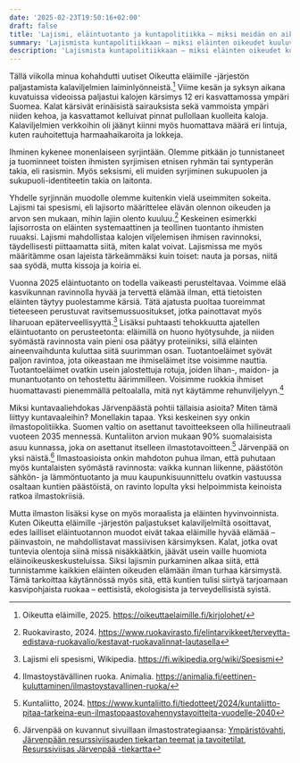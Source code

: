 ```yaml
---
date: '2025-02-23T19:50:16+02:00'
draft: false
title: 'Lajismi, eläintuotanto ja kuntapolitiikka – miksi meidän on aika kyseenalaistaa eläinperäinen ruokavalio?'
summary: 'Lajismista kuntapolitiikkaan – miksi eläinten oikeudet kuuluvat myös vaaliteemoihin'
description: 'Lajismista kuntapolitiikkaan – miksi eläinten oikeudet kuuluvat myös vaaliteemoihin'
---
```


Tällä viikolla minua kohahdutti uutiset Oikeutta eläimille -järjestön paljastamista kalaviljelmien laiminlyönneistä.[^1] Viime kesän ja syksyn aikana kuvatuissa videoissa paljastui kalojen kärsimys 12 eri kasvattamossa ympäri Suomea. Kalat kärsivät erinäisistä sairauksista sekä vammoista ympäri niiden kehoa, ja kasvattamot kelluivat pinnat pullollaan kuolleita kaloja. Kalaviljelmien verkkoihin oli jäänyt kiinni myös huomattava määrä eri lintuja, kuten rauhoitettuja harmaahaikaroita ja lokkeja.

Ihminen kykenee monenlaiseen syrjintään. Olemme pitkään jo tunnistaneet ja tuominneet toisten ihmisten syrjimisen etnisen ryhmän tai syntyperän takia, eli rasismin. Myös seksismi, eli muiden syrjiminen sukupuolen ja sukupuoli-identiteetin takia on laitonta.

Yhdelle syrjinnän muodolle olemme kuitenkin vielä useimmiten sokeita. Lajismi tai spesismi, eli lajisorto määrittelee elävän olennon oikeuden ja arvon sen mukaan, mihin lajiin olento kuuluu.[^2] Keskeinen esimerkki lajisorrosta on eläinten systemaattinen ja teollinen tuontanto ihmisten ruuaksi. Lajismi mahdollistaa kalojen viljelemisen ihmisen ravinnoksi, täydellisesti piittaamatta siitä, miten kalat voivat. Lajismissa me myös määritämme osan lajeista tärkeämmäksi kuin toiset: nauta ja porsas, niitä saa syödä, mutta kissoja ja koiria ei.

Vuonna 2025 eläintuotanto on todella vaikeasti perusteltavaa. Voimme elää kasvikunnan ravinnolla hyvää ja tervettä elämää ilman, että tietoisten eläinten täytyy puolestamme kärsiä. Tätä ajatusta puoltaa tuoreimmat tieteeseen perustuvat ravitsemussuositukset, jotka painottavat myös liharuoan epäterveellisyyttä.[^3] Lisäksi puhtaasti tehokkuutta ajatellen eläintuotanto on perusteetonta: eläimillä on huono hyötysuhde, ja niiden syömästä ravinnosta vain pieni osa päätyy proteiiniksi, sillä eläinten aineenvaihdunta kuluttaa siitä suurimman osan. Tuotantoeläimet syövät paljon ravintoa, jota oikeastaan me ihmiseläimet itse voisimme nauttia. Tuotantoeläimet ovatkin usein jalostettuja rotuja, joiden lihan-, maidon- ja munantuotanto on tehostettu äärimmilleen. Voisimme ruokkia ihmiset huomattavasti pienemmällä peltoalalla, mitä nyt käytämme rehunviljelyyn.[^4]

Miksi kuntavaaliehdokas Järvenpäästä pohtii tällaisia asioita? Miten tämä liittyy kuntavaaleihin? Monellakin tapaa. Yksi keskeinen syy onkin ilmastopolitiikka. Suomen valtio on asettanut tavoitteekseen olla hiilineutraali vuoteen 2035 mennessä. Kuntaliiton arvion mukaan 90% suomalaisista asuu kunnassa, joka on asettanut itselleen ilmastotavoitteen.[^5] Järvenpää on yksi näistä.[^6] Ilmastoasioista onkin mahdoton puhua ilman, että puhutaan myös kuntalaisten syömästä ravinnosta: vaikka kunnan liikenne, päästötön sähkön- ja lämmöntuotanto ja muu kaupunkisuunnittelu ovatkin vastuussa osaltaan kuntien päästöistä, on ravinto lopulta yksi helpoimmista keinoista ratkoa ilmastokriisiä. 

Mutta ilmaston lisäksi kyse on myös moraalista ja eläinten hyvinvoinnista. Kuten Oikeutta eläimille -järjestön paljastukset kalaviljelmiltä osoittavat, edes lailliset eläintuotannon muodot eivät takaa eläimille hyvää elämää – päinvastoin, ne mahdollistavat massiivisen kärsimyksen. Kalat, jotka ovat tuntevia olentoja siinä missä nisäkkäätkin, jäävät usein vaille huomiota eläinoikeuskeskusteluissa. Siksi lajismin purkaminen alkaa siitä, että tunnistamme kaikkien eläinten oikeuden elämään ilman turhaa kärsimystä. Tämä tarkoittaa käytännössä myös sitä, että kuntien tulisi siirtyä tarjoamaan kasvipohjaista ruokaa – eettisistä, ekologisista ja terveydellisistä syistä.

[^1]: Oikeutta eläimille, 2025. https://oikeuttaelaimille.fi/kirjolohet/
[^2]: Ruokavirasto, 2024. https://www.ruokavirasto.fi/elintarvikkeet/terveytta-edistava-ruokavalio/kestavat-ruokavalinnat-lautasella
[^3]: Lajismi eli spesismi, Wikipedia. https://fi.wikipedia.org/wiki/Spesismi
[^4]: Ilmastoystävällinen ruoka. Animalia. https://animalia.fi/eettinen-kuluttaminen/ilmastoystavallinen-ruoka/
[^5]: Kuntaliitto, 2024. https://www.kuntaliitto.fi/tiedotteet/2024/kuntaliitto-pitaa-tarkeina-eun-ilmastopaastovahennystavoitteita-vuodelle-2040
[^6]: Järvenpää on kuvannut sivuillaan ilmastostrategiaansa:  [Ympäristövahti](https://ymparistovahti.jarvenpaa.fi/fi-FI/), [Järvenpään resurssiviisauden tiekartan teemat ja tavoitetilat](https://www.jarvenpaa.fi/files/a89b534b4dde71ce6437e50cf7c5bd82e6329041/resurssiviisauden-tiekartan-teemat-ja-tavoitetilat.png), [Resurssiviisas Järvenpää -tiekartta](https://www.jarvenpaa.fi/asuminen-ja-ymparisto/ymparisto-ja-luonto/resurssiviisaus/resurssiviisas-jarvenpaa-tiekartta-2)
